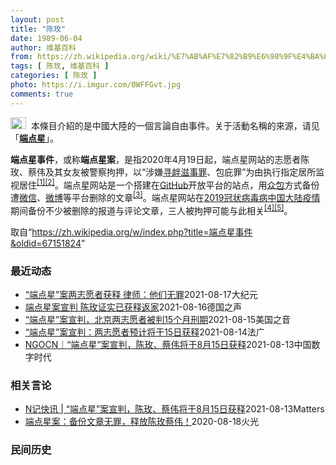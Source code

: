 ```yaml
---
layout: post
title: "陈玫"
date: 1989-06-04
author: 维基百科
from: https://zh.wikipedia.org/wiki/%E7%AB%AF%E7%82%B9%E6%98%9F%E4%BA%8B%E4%BB%B6
tags: [ 陈玫, 维基百科 ]
categories: [ 陈玫 ]
photo: https://i.imgur.com/0WFFGvt.jpg
comments: true
---
```

<div class="mw-parser-output"><div role="note" class="hatnote navigation-not-searchable"><a href="/wiki/Wikipedia:%E6%B6%88%E6%AD%A7%E4%B9%89" title="Wikipedia:消歧义"><img alt="Disambig gray.svg" src="//upload.wikimedia.org/wikipedia/commons/thumb/5/5f/Disambig_gray.svg/25px-Disambig_gray.svg.png" decoding="async" width="25" height="19" srcset="//upload.wikimedia.org/wikipedia/commons/thumb/5/5f/Disambig_gray.svg/38px-Disambig_gray.svg.png 1.5x, //upload.wikimedia.org/wikipedia/commons/thumb/5/5f/Disambig_gray.svg/50px-Disambig_gray.svg.png 2x" data-file-width="220" data-file-height="168"></a>&nbsp;&nbsp;本條目介紹的是中國大陸的一個言論自由事件。关于活動名稱的來源，请见「<b><a href="/wiki/%E7%AB%AF%E7%82%B9%E6%98%9F" title="端点星">端点星</a></b>」。</div>
<p><b>端点星事件</b>，或称<b>端点星案</b>，是指2020年4月19日起，端点星网站的志愿者陈玫、蔡伟及其女友被警察拘押，以“涉嫌<a href="/wiki/%E5%AF%BB%E8%A1%85%E6%BB%8B%E4%BA%8B%E7%BD%AA" title="寻衅滋事罪">寻衅滋事罪</a>、包庇罪”为由执行指定居所监视居住<sup id="cite_ref-1" class="reference"><a href="#cite_note-1">[1]</a></sup><sup id="cite_ref-2" class="reference"><a href="#cite_note-2">[2]</a></sup>。端点星网站是一个搭建在<a href="/wiki/GitHub" title="GitHub">GitHub</a>开放平台的站点，用<a href="/wiki/%E4%BC%97%E5%8C%85" title="众包">众包</a>方式备份遭<a href="/wiki/%E5%BE%AE%E4%BF%A1" title="微信">微信</a>、<a href="/wiki/%E5%BE%AE%E5%8D%9A" title="微博">微博</a>等平台删除的文章<sup id="cite_ref-3" class="reference"><a href="#cite_note-3">[3]</a></sup>。端点星网站在<a href="/wiki/2019%E5%86%A0%E7%8A%B6%E7%97%85%E6%AF%92%E7%97%85%E4%B8%AD%E5%9B%BD%E5%A4%A7%E9%99%86%E7%96%AB%E6%83%85" title="2019冠状病毒病中国大陆疫情">2019冠状病毒病中国大陆疫情</a>期间备份不少被删除的报道与评论文章，三人被拘押可能与此相关<sup id="cite_ref-:0_4-0" class="reference"><a href="#cite_note-:0-4">[4]</a></sup><sup id="cite_ref-:1_5-0" class="reference"><a href="#cite_note-:1-5">[5]</a></sup>。
</p>
</div><noscript><img src="//zh.wikipedia.org/wiki/Special:CentralAutoLogin/start?type=1x1" alt="" title="" width="1" height="1" style="border: none; position: absolute;"></noscript>
<div class="printfooter">取自“<a dir="ltr" href="https://zh.wikipedia.org/w/index.php?title=端点星事件&amp;oldid=67151824">https://zh.wikipedia.org/w/index.php?title=端点星事件&amp;oldid=67151824</a>”</div><div id="recent-news"><h3>最近动态</h3><ul><li><a href="https://nodebe4.github.io/waimei/2021-08-17/%E7%AB%AF%E7%82%B9%E6%98%9F-%E6%A1%88%E4%B8%A4%E5%BF%97%E6%84%BF%E8%80%85%E8%8E%B7%E9%87%8A-%E5%BE%8B%E5%B8%88-%E4%BB%96%E4%BB%AC%E6%97%A0%E7%BD%AA" title="“端点星”案两志愿者获释 律师：他们无罪—— 【大纪元2021年08月17日讯】(大纪元记者赵凤华综合报导）端点星案两志愿者蔡伟和陈玫被中共当局拘押480多天后，8月13日被判刑15个月，于15...">“端点星”案两志愿者获释 律师：他们无罪</a><time>2021-08-17</time><a class="tag">大纪元</a></li>
<li><a href="https://nodebe4.github.io/waimei/2021-08-16/%E7%AB%AF%E7%82%B9%E6%98%9F%E6%A1%88%E5%AE%A3%E5%88%A4-%E9%99%88%E7%8E%AB%E8%AF%81%E5%AE%9E%E5%B7%B2%E8%8E%B7%E9%87%8A%E8%BF%94%E5%AE%B6" title="端点星案宣判 陈玫证实已获释返家—— 2021-08-16T04:48:40.805Z 陈玫与蔡伟的家人今年5月出庭参与端点星案的审判。 (德国之声中文网) 在被关押超过一年後，端点星案的其中一...">端点星案宣判 陈玫证实已获释返家</a><time>2021-08-16</time><a class="tag">德国之声</a></li>
<li><a href="https://nodebe4.github.io/waimei/2021-08-15/%E7%AB%AF%E7%82%B9%E6%98%9F-%E6%A1%88%E5%AE%A3%E5%88%A4-%E5%8C%97%E4%BA%AC%E4%B8%A4%E5%BF%97%E6%84%BF%E8%80%85%E8%A2%AB%E5%88%A415%E4%B8%AA%E6%9C%88%E5%88%91%E6%9C%9F" title="“端点星”案宣判，北京两志愿者被判15个月刑期—— Sun, 15 Aug 2021 12:09:17 GMT 北京公益志愿者陈玫的母亲（左）和北京公益志愿者蔡伟的父亲为旁听他们儿子的庭审到达北...">“端点星”案宣判，北京两志愿者被判15个月刑期</a><time>2021-08-15</time><a class="tag">美国之音</a></li>
<li><a href="https://nodebe4.github.io/waimei/2021-08-14/%E7%AB%AF%E7%82%B9%E6%98%9F-%E6%A1%88%E5%AE%A3%E5%88%A4-%E4%B8%A4%E5%BF%97%E6%84%BF%E8%80%85%E9%A2%84%E8%AE%A1%E5%B0%86%E4%BA%8E15%E6%97%A5%E8%8E%B7%E9%87%8A" title="“端点星”案宣判：两志愿者预计将于15日获释—— 15/08/2021 - 01:14 据陈玫兄长陈堃在推特上介绍指，“ ‘端点星’案8月13日开庭结果：当庭宣判，陈玫、蔡伟均被判罪1年3个月，...">“端点星”案宣判：两志愿者预计将于15日获释</a><time>2021-08-14</time><a class="tag">法广</a></li>
<li><a href="https://nodebe4.github.io/waimei/2021-08-13/NGOCN-%E7%AB%AF%E7%82%B9%E6%98%9F-%E6%A1%88%E5%AE%A3%E5%88%A4-%E9%99%88%E7%8E%AB-%E8%94%A1%E4%BC%9F%E5%B0%86%E4%BA%8E8%E6%9C%8815%E6%97%A5%E8%8E%B7%E9%87%8A" title="NGOCN｜“端点星”案宣判，陈玫、蔡伟将于8月15日获释—— 482天过去，陈玫、蔡伟和他们的家人终于等来了结果。 8月13日上午，“端点星”案于北京市朝阳区温榆河法庭开庭宣判，陈玫、蔡伟以“...">NGOCN｜“端点星”案宣判，陈玫、蔡伟将于8月15日获释</a><time>2021-08-13</time><a class="tag">中国数字时代</a></li>
</ul></div><div id="open-opinion"><h3>相关言论</h3><ul><li><a href="https://nodebe4.github.io/opinion/2021-08-13/N%E8%AE%B0%E5%BF%AB%E8%AE%AF-%E7%AB%AF%E7%82%B9%E6%98%9F-%E6%A1%88%E5%AE%A3%E5%88%A4-%E9%99%88%E7%8E%AB-%E8%94%A1%E4%BC%9F%E5%B0%86%E4%BA%8E8%E6%9C%8815%E6%97%A5%E8%8E%B7%E9%87%8A/" title="NGOCN">N记快讯 | “端点星”案宣判，陈玫、蔡伟将于8月15日获释</a><time>2021-08-13</time><a class="tag">Matters</a></li>
<li><a href="https://nodebe4.github.io/opinion/2020-08-18/%E7%AB%AF%E7%82%B9%E6%98%9F%E6%A1%88-%E5%A4%87%E4%BB%BD%E6%96%87%E7%AB%A0%E6%97%A0%E7%BD%AA-%E9%87%8A%E6%94%BE%E9%99%88%E7%8E%AB%E8%94%A1%E4%BC%9F/" title="火光">端点星案：备份文章无罪，释放陈玫蔡伟！</a><time>2020-08-18</time><a class="tag">火光</a></li>
</ul></div><div id="mjls-record"><h3>民间历史</h3><ul></ul></div>